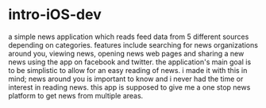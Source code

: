 # intro-iOS-dev
 a simple news application which reads feed data from 5 different sources depending on categories. 
 features include searching for news organizations around you, viewing news, opening news web pages and sharing a new news using the app on facebook and twitter. 
 the application's main goal is to be simplistic to allow for an easy reading of news. 
 i made it with this in mind; news around you is important to know and i never had the time or interest in reading news. 
 this app is supposed to give me a one stop news platform to get news from multiple areas.
